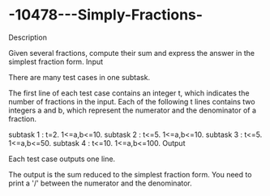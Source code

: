 # -10478---Simply-Fractions-
Description

Given several fractions, compute their sum and express the answer in the simplest fraction form.
Input

There are many test cases in one subtask.

The first line of each test case contains an integer t, which indicates the number of fractions in the input. Each of the following t lines contains two integers a and b, which represent the numerator and the denominator of a fraction.

subtask 1 : t=2. 1<=a,b<=10.
subtask 2 : t<=5. 1<=a,b<=10.
subtask 3 : t<=5. 1<=a,b<=50.
subtask 4 : t<=10. 1<=a,b<=100.
Output

Each test case outputs one line.

The output is the sum reduced to the simplest fraction form. You need to print a '/' between the numerator and the denominator.
